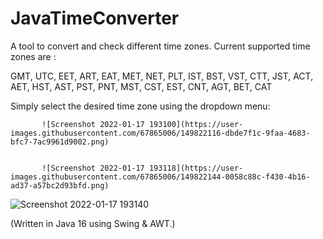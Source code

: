 # JavaTimeConverter
 A tool to convert and check different time zones. Current supported time zones are :
 
 GMT, UTC, EET, ART, EAT, MET, NET, PLT,
 IST, BST, VST, CTT, JST, ACT, AET, HST, AST,
 PST, PNT, MST, CST, EST, CNT, AGT, BET, CAT
 
 Simply select the desired time zone using the dropdown menu:
 
           ![Screenshot 2022-01-17 193100](https://user-images.githubusercontent.com/67865006/149822116-dbde7f1c-9faa-4683-bfc7-7ac9961d9002.png)
 
           
           ![Screenshot 2022-01-17 193118](https://user-images.githubusercontent.com/67865006/149822144-0058c88c-f430-4b16-ad37-a57bc2d93bfd.png)


           
![Screenshot 2022-01-17 193140](https://user-images.githubusercontent.com/67865006/149822267-fdb45c75-06ee-49cf-9e67-640003b53dc3.png)


 (Written in Java 16 using Swing & AWT.)      
